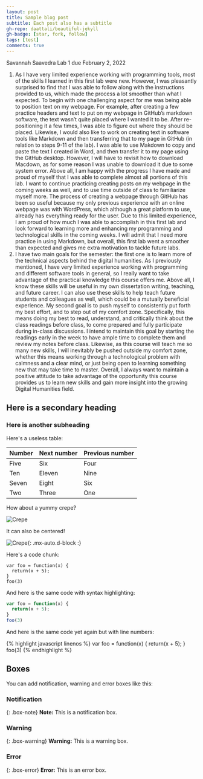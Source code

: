 ```yaml
---
layout: post
title: Sample blog post
subtitle: Each post also has a subtitle
gh-repo: daattali/beautiful-jekyll
gh-badge: [star, fork, follow]
tags: [test]
comments: true
---
```


Savannah Saavedra
Lab 1 due February 2, 2022 

1. As I have very limited experience working with programming tools, most of the skills I learned in this first lab were new. However, I was pleasantly surprised to find that I was able to follow along with the instructions provided to us, which made the process a lot smoother than what I expected. To begin with one challenging aspect for me was being able to position text on my webpage. For example, after creating a few practice headers and text to put on my webpage in GitHub’s markdown software, the text wasn’t quite placed where I wanted it to be. After re-positioning it a few times, I was able to figure out where they should be placed. Likewise, I would also like to work on creating text in software tools like Markdown and then transferring that to my page in GitHub (in relation to steps 9-11 of the lab). I was able to use Makdown to copy and paste the text I created in Word, and then transfer it to my page using the GitHub desktop. However, I will have to revisit how to download Macdown, as for some reason I was unable to download it due to some system error. Above all, I am happy with the progress I have made and proud of myself that I was able to complete almost all portions of this lab. I want to continue practicing creating posts on my webpage in the coming weeks as well, and to use time outside of class to familiarize myself more. The process of creating a webpage through GitHub has been so useful because my only previous experience with an online webpage was with WordPress, which although a great platform to use, already has everything ready for the user. Due to this limited experience, I am proud of how much I was able to accomplish in this first lab and look forward to learning more and enhancing my programming and technological skills in the coming weeks. I will admit that I need more practice in using Markdown, but overall, this first lab went a smoother than expected and gives me extra motivation to tackle future labs. 
2. I have two main goals for the semester: the first one is to learn more of the technical aspects behind the digital humanities. 
As I previously mentioned, I have very limited experience working with programming and different software tools in general, so I really want to take advantage of the practical knowledge this course offers me. 
Above all, I know these skills will be useful in my own dissertation writing, teaching, and future career. I can also use these skills to help teach future students and colleagues as well, 
which could be a mutually beneficial experience. My second goal is to push myself to consistently put forth my best effort, and to step out of my comfort zone. Specifically, 
this means doing my best to read, understand, and critically think about the class readings before class, to come prepared and fully participate during in-class discussions. I intend to maintain this goal by starting the readings early in the week to have ample time to complete them and review my notes before class. Likewise, as this course will teach me so many new skills, I will inevitably be pushed outside my comfort zone, whether this means working through a technological problem with calmness and a clear mind, or just being open to learning something new that may take time to master. Overall, I always want to maintain a positive attitude to take advantage of the opportunity this course provides us to learn new skills and gain more insight into the growing Digital Humanities field. 



## Here is a secondary heading
### Here is another subheading 

Here's a useless table:

| Number | Next number | Previous number |
| :------ |:--- | :--- |
| Five | Six | Four |
| Ten | Eleven | Nine |
| Seven | Eight | Six |
| Two | Three | One |


How about a yummy crepe?

![Crepe](https://s3-media3.fl.yelpcdn.com/bphoto/cQ1Yoa75m2yUFFbY2xwuqw/348s.jpg)

It can also be centered!

![Crepe](https://s3-media3.fl.yelpcdn.com/bphoto/cQ1Yoa75m2yUFFbY2xwuqw/348s.jpg){: .mx-auto.d-block :}

Here's a code chunk:

~~~
var foo = function(x) {
  return(x + 5);
}
foo(3)
~~~

And here is the same code with syntax highlighting:

```javascript
var foo = function(x) {
  return(x + 5);
}
foo(3)
```

And here is the same code yet again but with line numbers:

{% highlight javascript linenos %}
var foo = function(x) {
  return(x + 5);
}
foo(3)
{% endhighlight %}

## Boxes
You can add notification, warning and error boxes like this:

### Notification

{: .box-note}
**Note:** This is a notification box.

### Warning

{: .box-warning}
**Warning:** This is a warning box.

### Error

{: .box-error}
**Error:** This is an error box.
